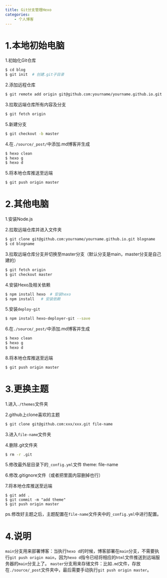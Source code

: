 ```yaml
---
title: Git分支管理Hexo
categories:
    - 个人博客
---
```

# 1.本地初始电脑
1.初始化Git仓库
```bash
$ cd blog
$ git init  # 创建.git子目录
```
<!-- more -->
2.添加远程仓库
```bash
$ git remote add origin git@github.com:yourname/yourname.github.io.git
```

3.拉取远端仓库所有内容及分支
```bash
$ git fetch origin
```

5.新建分支
```bash
$ git checkout -b master
```

4.在`./source/_post/`中添加.md博客并生成
```bash
$ hexo clean
$ hexo g
$ hexo d
```

5.将本地仓库推送至远端
```bash
$ git push origin master
```

# 2.其他电脑
1.安装Node.js

2.拉取远端仓库并进入文件夹
```bash
$ git clone git@github.com:yourname/yourname.github.io.git blogname
$ cd blogname
```

3.拉取远端仓库分支并切换至master分支（默认分支是main，master分支是自己建的）
```bash
$ git fetch origin
$ git checkout master
```

4.安装Hexo及相关依赖
```bash
$ npm install hexo	# 安装hexo
$ npm install	# 安装依赖
```

5.安装`deploy-git`
```bash
$ npm install hexo-deployer-git --save
```

6.在`./source/_post/`中添加.md博客并生成
```bash
$ hexo clean
$ hexo g
$ hexo d
```

8.将本地仓库推送至远端
```bash
$ git push origin master
```

# 3.更换主题
1.进入`./themes`文件夹

2.github上clone喜欢的主题
```bash
$ git clone git@github.com:xxx/xxx.git file-name
```

3.进入`file-name`文件夹

4.删除.git文件夹
```bash
$ rm -r .git
```

5.修改最外层目录下的`_config.yml`文件
theme: file-name

6.修改.gitignore文件（或者把里面内容删掉也行）

7.将本地仓库推送至远端
```
$ git add .
$ git commit -m "add theme"
$ git push origin master
```

ps.修改好主题之后，主题配置在`file-name`文件夹中的`_config.yml`中进行配置。


# 4.说明
`main`分支用来部署博客：当执行`hexo d`的时候，博客部署在`main`分支，不需要执行`git push origin main`，因为`hexo d`指令已经将相应的`html`文件推送到远端服务器的`main`分支上了。
`master`分支用来存储文件：比如`.md`文件，存放在`./source/_post`文件夹中，最后需要手动执行`git push origin master`。
